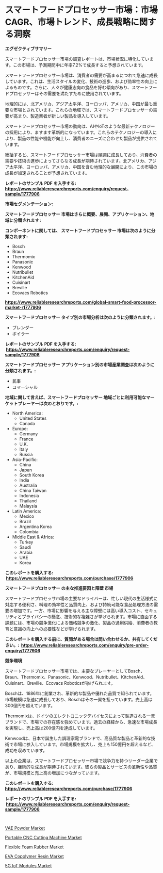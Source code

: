 <p><h1>スマートフードプロセッサー市場：市場CAGR、市場トレンド、成長戦略に関する洞察</h1></p><p><strong>エグゼクティブサマリー</strong></p>
<p><p>スマートフードプロセッサー市場の調査レポートは、市場状況に特化しています。この市場は、予測期間中に年率7.2%で成長すると予想されています。</p><p>スマートフードプロセッサー市場は、消費者の需要が高まるにつれて急速に成長しています。これは、生活スタイルの変化、技術の進歩、および効率性の向上によるものです。さらに、人々が健康志向の食品を好む傾向があり、スマートフードプロセッサーはその需要を満たすために使用されています。</p><p>地理的には、北アメリカ、アジア太平洋、ヨーロッパ、アメリカ、中国が最も重要な市場とされています。これらの地域では、スマートフードプロセッサーの需要が高まり、製造業者が新しい製品を導入しています。</p><p>スマートフードプロセッサー市場の動向は、AIやIoTのような最新テクノロジーの採用により、ますます革新的になっています。これらのテクノロジーの導入により、製品の性能や機能が向上し、消費者のニーズに合わせた製品が提供されています。</p><p>総括すると、スマートフードプロセッサー市場は順調に成長しており、消費者の需要や技術の進歩によってさらなる成長が期待されています。北アメリカ、アジア太平洋、ヨーロッパ、アメリカ、中国を含む地理的な展開により、この市場の成長が加速されることが予想されています。</p></p>
<p><strong>レポートのサンプル PDF を入手する: <a href="https://www.reliableresearchreports.com/enquiry/request-sample/1777906">https://www.reliableresearchreports.com/enquiry/request-sample/1777906</a></strong></p>
<p><strong>市場セグメンテーション:</strong></p>
<p><strong> スマートフードプロセッサー 市場はさらに概要、展開、アプリケーション、地域に分類されます :</strong></p>
<p><strong>コンポーネントに関しては、 スマートフードプロセッサー 市場は次のように分類されます: &nbsp;</strong></p>
<p><ul><li>Bosch</li><li>Braun</li><li>Thermomix</li><li>Panasonic</li><li>Kenwood</li><li>Nutribullet</li><li>KitchenAid</li><li>Cuisinart</li><li>Breville</li><li>Ecovacs Robotics</li></ul></p>
<p><strong><a href="https://www.reliableresearchreports.com/global-smart-food-processor-market-r1777906">https://www.reliableresearchreports.com/global-smart-food-processor-market-r1777906</a></strong></p>
<p><strong> スマートフードプロセッサー タイプ別の市場分析は次のように分類されます。:</strong></p>
<p><ul><li>ブレンダー</li><li>ボイラー</li></ul></p>
<p><strong>レポートのサンプル PDF を入手する: &nbsp;<a href="https://www.reliableresearchreports.com/enquiry/request-sample/1777906">https://www.reliableresearchreports.com/enquiry/request-sample/1777906</a></strong></p>
<p><strong> スマートフードプロセッサー アプリケーション別の市場産業調査は次のように分類されます。:</strong></p>
<p><ul><li>民事</li><li>コマーシャル</li></ul></p>
<p><strong>地域に関して言えば、スマートフードプロセッサー 地域ごとに利用可能なマーケットプレーヤーは次のとおりです。:</strong></p>
<p><ul>
    <li>
        North America:
        <ul>
            <li>United States</li>
            <li>Canada</li>
        </ul>
    </li>
    <li>
        Europe:
        <ul>
            <li>Germany</li>
            <li>France</li>
            <li>U.K.</li>
            <li>Italy</li>
            <li>Russia</li>
        </ul>
    </li>
    <li>
        Asia-Pacific:
        <ul>
            <li>China</li>
            <li>Japan</li>
            <li>South Korea</li>
            <li>India</li>
            <li>Australia</li>
            <li>China Taiwan</li>
            <li>Indonesia</li>
            <li>Thailand</li>
            <li>Malaysia</li>
        </ul>
    </li>
    <li>
        Latin America:
        <ul>
            <li>Mexico</li>
            <li>Brazil</li>
            <li>Argentina Korea</li>
            <li>Colombia</li>
        </ul>
    </li>
    <li>
        Middle East & Africa:
        <ul>
            <li>Turkey</li>
            <li>Saudi</li>
            <li>Arabia</li>
            <li>UAE</li>
            <li>Korea</li>
        </ul>
    </li>
    </ul></p>
<p><strong>このレポートを購入する: &nbsp;<a href="https://www.reliableresearchreports.com/purchase/1777906">https://www.reliableresearchreports.com/purchase/1777906</a></strong></p>
<p><strong>スマートフードプロセッサー の主な推進要因と障壁 市場</strong></p>
<p><p>スマートフードプロセッサ市場の主要なドライバーは、忙しい現代の生活様式に対応する便利さ、料理の効率性と品質向上、および持続可能な食品処理方法の需要の増加です。一方、市場に影響を与える主な障壁には高い導入コスト、セキュリティとプライバシーの懸念、技術的な複雑さが挙げられます。市場に直面する課題には、市場の競争激化による価格競争の激化、製品の過剰供給、消費者の教育と意識の向上への必要性などが挙げられます。</p></p>
<p><strong>このレポートを購入する前に、質問がある場合は問い合わせるか、共有してください。:&nbsp; <a href="https://www.reliableresearchreports.com/enquiry/pre-order-enquiry/1777906">https://www.reliableresearchreports.com/enquiry/pre-order-enquiry/1777906</a></strong></p>
<p><strong>競争環境</strong></p>
<p><p>スマートフードプロセッサー市場では、主要なプレーヤーとしてBosch、Braun、Thermomix、Panasonic、Kenwood、Nutribullet、KitchenAid、Cuisinart、Breville、Ecovacs Roboticsが挙げられます。</p><p>Boschは、1886年に創業され、革新的な製品や優れた品質で知られています。市場規模は急速に成長しており、Boschはその一翼を担っています。売上高は300億円を超えています。</p><p>Thermomixは、ドイツのエレクトロニックデバイセスによって製造される一流ブランドで、市場での存在感を強めています。過去の経緯から、急速な市場成長を実現し、売上高は200億円を達成しています。</p><p>Kenwoodは、日本で誕生した調理家電ブランドで、高品質な製品と革新的な技術で市場に参入しています。市場規模を拡大し、売上も150億円を超えるなど、成功を収めています。</p><p>以上の企業は、スマートフードプロセッサー市場で競争力を持つリーダー企業であり、継続的な成長が期待されています。彼らの製品とサービスの革新性や品質が、市場規模と売上高の増加につながっています。</p></p>
<p><strong>このレポートを購入する: &nbsp; <a href="https://www.reliableresearchreports.com/purchase/1777906">https://www.reliableresearchreports.com/purchase/1777906</a></strong></p>
<p><strong>レポートのサンプル PDF を入手する: &nbsp;<a href="https://www.reliableresearchreports.com/enquiry/request-sample/1777906">https://www.reliableresearchreports.com/enquiry/request-sample/1777906</a></strong><strong></strong></p>
<p>&nbsp;</p>
<p><p><a href="https://issuu.com/reportprime-2/docs/vae-powder-market-size-2030.pptx">VAE Powder Market</a></p><p><a href="https://view.publitas.com/reportprime-1/portable-cnc-cutting-machine-market-size-and-market-trends-complete-industry-overview-2024-to-2031/">Portable CNC Cutting Machine Market</a></p><p><a href="https://www.linkedin.com/pulse/flexible-foam-rubber-market-offer-valuable-insights-size-share-6mwyf?trackingId=c3nk9xBlkOX0tEigizK%2BKg%3D%3D">Flexible Foam Rubber Market</a></p><p><a href="https://issuu.com/reportprime-2/docs/eva-copolymer-resin-market-size-2030.pptx">EVA Copolymer Resin Market</a></p><p><a href="https://github.com/bmorecock/Market-Research-Report-List-2/blob/main/5g-iot-modules-market.md">5G IoT Modules Market</a></p></p>